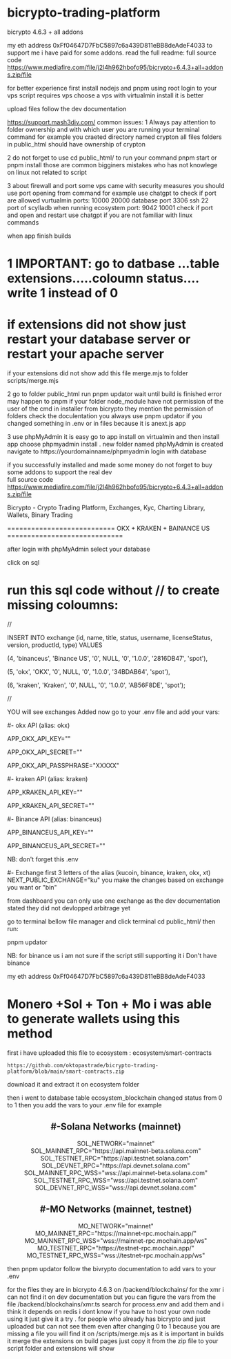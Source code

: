 # bicrypto-trading-platform
bicrypto 4.6.3 + all addons


my eth address 0xFf04647D7FbC5897c6a439D811eBB8deAdeF4033 to support me i have paid for some addons. read the full readme:
full source code https://www.mediafire.com/file/j2l4h962hbofo95/bicrypto+6.4.3+all+addons.zip/file

for better experience first install nodejs and  pnpm using root login to your vps script requires vps choose a vps with virtualmin install it is better

upload files follow the dev documentation 

https://support.mash3div.com/ 
common issues:
1 Always pay attention to folder ownership and with which user you are running your terminal command for example you craeted directory named crypton all files folders in public_html should have ownership of crypton 

2 do not forget to use cd public_html/ to run your command pnpm start or pnpm install  those are common bigginers mistakes 
who has not knowlege on linux not related to script

3 about firewall and port some vps came with security measures you should use port opening from command
for example use chatgpt to check if port are allowed vurtualmin ports: 10000 20000 database port 3306 ssh 22   
port of scylladb when running ecosystem port:
 9042 10001 check if port and open and restart use chatgpt if you are not familiar with linux commands 
 
when app finish builds 

# 1 IMPORTANT: go to datbase ...table extensions…..coloumn status…. write 1 instead of 0
# if extensions did not show just restart your database server or restart your apache server 

if your extensions did not show add this file merge.mjs to folder scripts/merge.mjs

2 go to folder public_html run pnpm updator wait until build is finished 
error may happen to pnpm if your folder node_module have not permission of the user of the cmd
in installer from bicrypto they mention the permission of folders check the doculentation 
you always use pnpm updator if you changed something in .env or in files because it is anext.js app

3 use phpMyAdmin it is easy go to app install on virtualmin and then install app choose phpmyadmin install . new folder named phpMyAdmin is created
navigate to https://yourdomainname/phpmyadmin login with database 

if you successfully installed and made some money do not forget to buy some addons to support the real dev  
full source code  https://www.mediafire.com/file/j2l4h962hbofo95/bicrypto+6.4.3+all+addons.zip/file

Bicrypto - Crypto Trading Platform, Exchanges, Kyc, Charting Library, Wallets, Binary Trading

=========================== OKX + KRAKEN + BAINANCE US =============================


after login with phpMyAdmin select your database

click on sql

# run this sql code without // to create missing coloumns:


//

INSERT INTO exchange (id, name, title, status, username, licenseStatus, version, productId, type) VALUES

(4, 'binanceus', 'Binance US', '0', NULL, '0', '1.0.0', '2816DB47', 'spot'),

(5, 'okx', 'OKX', '0', NULL, '0', '1.0.0', '34BDAB64', 'spot'),

(6, 'kraken', 'Kraken', '0', NULL, '0', '1.0.0', 'AB56F8DE', 'spot');


//




YOU will see exchanges Added now go to your .env file and add your vars:


#- okx API (alias: okx)

APP_OKX_API_KEY=""

APP_OKX_API_SECRET=""

APP_OKX_API_PASSPHRASE="XXXXX"



#- kraken API (alias: kraken)

APP_KRAKEN_API_KEY=""

APP_KRAKEN_API_SECRET=""


#- Binance API (alias: binanceus)

APP_BINANCEUS_API_KEY=""

APP_BINANCEUS_API_SECRET=""


NB: don't forget this .env

#- Exchange first 3 letters of the alias (kucoin, binance, kraken, okx, xt)
NEXT_PUBLIC_EXCHANGE="ku" you make the changes based on exchange you want or "bin"



from dashboard you can only use one exchange as the dev documentation stated they did not devlopped arbitrage yet


go to terminal bellow file manager and click terminal cd public_html/ then run:

pnpm updator

NB: for binance us i am not sure if the script still supporting it i Don't have binance

my eth address 0xFf04647D7FbC5897c6a439D811eBB8deAdeF4033



# Monero +Sol + Ton + Mo i was able to generate wallets using this method
first i have uploaded this file to ecosystem :  ecosystem/smart-contracts

    https://github.com/oktopastrade/bicrypto-trading-platform/blob/main/smart-contracts.zip
    
download it and extract it on ecosystem folder

then i went to database table ecosystem_blockchain changed status from 0 to 1 then you add the vars to your .env file for example


<h2 align="center">#-Solana Networks (mainnet)</h2>
<p align="center">
SOL_NETWORK="mainnet"<br>
SOL_MAINNET_RPC="https://api.mainnet-beta.solana.com"<br>
SOL_TESTNET_RPC="https://api.testnet.solana.com"<br>
SOL_DEVNET_RPC="https://api.devnet.solana.com"<br>
SOL_MAINNET_RPC_WSS="wss://api.mainnet-beta.solana.com"<br>
SOL_TESTNET_RPC_WSS="wss://api.testnet.solana.com"<br>
SOL_DEVNET_RPC_WSS="wss://api.devnet.solana.com"
</p>

<h2 align="center">#-MO Networks (mainnet, testnet)</h2>
<p align="center">
MO_NETWORK="mainnet"<br>
MO_MAINNET_RPC="https://mainnet-rpc.mochain.app/"<br>
MO_MAINNET_RPC_WSS="wss://mainnet-rpc.mochain.app/ws"<br>
MO_TESTNET_RPC="https://testnet-rpc.mochain.app/"<br>
MO_TESTNET_RPC_WSS="wss://testnet-rpc.mochain.app/ws"
</p>




then pnpm updator
follow the bivrypto documentation to add vars to your .env


for the files they are in bicrypto 4.6.3 on /backend/blockchains/
for the xmr i can not find it on dev documentation but you can figure the vars from the file /backend/blockchains/xmr.ts search for process.env and add them and i think it depends on redis i dont know if you have to host your own node using it just give it a try .
for people who already has bicrypto and just uploaded but can not see them even after changing 0 to 1 because you are missing a file you will find it on  /scripts/merge.mjs as it is important in builds it merge the extensions on build pages just copy it from the zip file to your script folder and extensions will show
